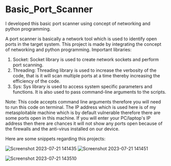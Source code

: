 # Basic_Port_Scanner

I developed this basic port scanner using concept of networking and python programming.

A port scanner is basically a network tool which is used to identify open ports in the target system.
This project is made by integrating the concept of networking and python programming.
Important libraries:
1) Socket: Socket library is used to create network sockets and perform port scanning.
2) Threading: Threading library is used to increase the verbosity of the code, that is it will scan multiple ports at a time thereby increasing the efficiency of the code.
3) Sys: Sys library is used to access system specific parameters and functions. It is also used to pass command-line arguments to the scripts.

Note: This code accepts command line arguments therefore you will need to run this code on terminal. The IP address which is used here is of my metasploitable machine which is by default vulnerable therefore there are some ports open in this machine. If you will enter your PC/laptop's IP address then there are chances it will not show any ports open because of the firewalls and the anti-virus installed on our device.

Here are some snippets regarding this projects: 


![Screenshot 2023-07-21 141435](https://github.com/SubodhBagde/Basic_Port_Scanner/assets/136182792/23130d6b-f0f1-4f84-85cc-de048a9aafda)
![Screenshot 2023-07-21 141451](https://github.com/SubodhBagde/Basic_Port_Scanner/assets/136182792/59f44da3-3a66-4074-a969-79fb3bd57524)

![Screenshot 2023-07-21 143510](https://github.com/SubodhBagde/Basic_Port_Scanner/assets/136182792/5611016c-423f-4814-a2f2-f08c6af47388)
